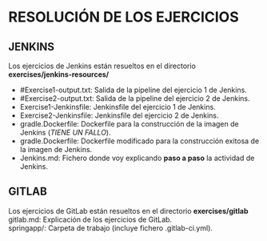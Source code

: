 # RESOLUCIÓN DE LOS EJERCICIOS

## JENKINS
Los ejercicios de Jenkins están resueltos en el directorio **exercises/jenkins-resources/**  
- \#Exercise1-output.txt: Salida de la pipeline del ejercicio 1 de Jenkins.  
- \#Exercise2-output.txt: Salida de la pipeline del ejercicio 2 de Jenkins.  
- Exercise1-Jenkinsfile: Jenkinsfile del ejercicio 1 de Jenkins.  
- Exercise2-Jenkinsfile: Jenkinsfile del ejercicio 2 de Jenkins.  
- gradle.Dockerfile: Dockerfile para la construcción de la imagen de Jenkins (*TIENE UN FALLO*).  
- gradle.Dockerfile: Dockerfile modificado para la construcción exitosa de la imagen de Jenkins.  
- Jenkins.md: Fichero donde voy explicando **paso a paso** la actividad de Jenkins.

## GITLAB
Los ejercicios de GitLab están resueltos en el directorio **exercises/gitlab**  
gitlab.md: Explicación de los ejercicios de GitLab.  
springapp/: Carpeta de trabajo (incluye fichero .gitlab-ci.yml).